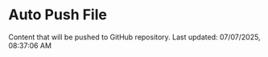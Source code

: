 # Auto Push File

Content that will be pushed to GitHub repository.
Last updated: 07/07/2025, 08:37:06 AM